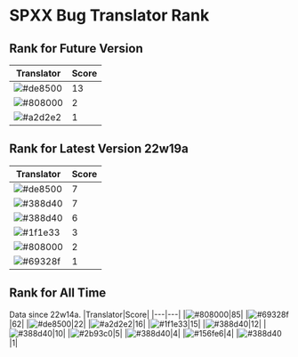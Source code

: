# SPXX Bug Translator Rank
## Rank for Future Version
|Translator|Score|
|---|---|
|![#de8500](https://img.shields.io/static/v1?label=&message=AkashaMCPK&color=de8500&style=flat-square)|13|
|![#808000](https://img.shields.io/static/v1?label=&message=Olvcpr423&color=808000&style=flat-square)|2|
|![#a2d2e2](https://img.shields.io/static/v1?label=&message=NoMathExpectation&color=a2d2e2&style=flat-square)|1|
## Rank for Latest Version 22w19a
|Translator|Score|
|---|---|
|![#de8500](https://img.shields.io/static/v1?label=&message=AkashaMCPK&color=de8500&style=flat-square)|7|
|![#388d40](https://img.shields.io/static/v1?label=&message=Hatsuki_kiri&color=388d40&style=flat-square)|7|
|![#388d40](https://img.shields.io/static/v1?label=&message=dianliang&color=388d40&style=flat-square)|6|
|![#1f1e33](https://img.shields.io/static/v1?label=&message=DrLee_lihr&color=1f1e33&style=flat-square)|3|
|![#808000](https://img.shields.io/static/v1?label=&message=Olvcpr423&color=808000&style=flat-square)|2|
|![#69328f](https://img.shields.io/static/v1?label=&message=Ricolove&color=69328f&style=flat-square)|1|
## Rank for All Time
Data since 22w14a.
|Translator|Score|
|---|---|
|![#808000](https://img.shields.io/static/v1?label=&message=Olvcpr423&color=808000&style=flat-square)|85|
|![#69328f](https://img.shields.io/static/v1?label=&message=Ricolove&color=69328f&style=flat-square)|62|
|![#de8500](https://img.shields.io/static/v1?label=&message=AkashaMCPK&color=de8500&style=flat-square)|22|
|![#a2d2e2](https://img.shields.io/static/v1?label=&message=NoMathExpectation&color=a2d2e2&style=flat-square)|16|
|![#1f1e33](https://img.shields.io/static/v1?label=&message=DrLee_lihr&color=1f1e33&style=flat-square)|15|
|![#388d40](https://img.shields.io/static/v1?label=&message=dianliang&color=388d40&style=flat-square)|12|
|![#388d40](https://img.shields.io/static/v1?label=&message=Hatsuki_kiri&color=388d40&style=flat-square)|10|
|![#2b93c0](https://img.shields.io/static/v1?label=&message=Light_Beacon&color=2b93c0&style=flat-square)|5|
|![#388d40](https://img.shields.io/static/v1?label=&message=PercyDan&color=388d40&style=flat-square)|4|
|![#156fe6](https://img.shields.io/static/v1?label=&message=Lakeus&color=156fe6&style=flat-square)|4|
|![#388d40](https://img.shields.io/static/v1?label=&message=KaplanSteve&color=388d40&style=flat-square)|1|
